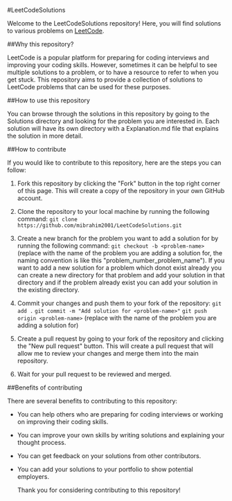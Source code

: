 #LeetCodeSolutions

Welcome to the LeetCodeSolutions repository! Here, you will find solutions to various problems on [LeetCode](https://leetcode.com/).

##Why this repository?

LeetCode is a popular platform for preparing for coding interviews and improving your coding skills. However, sometimes it can be helpful to see multiple solutions to a problem, or to have a resource to refer to when you get stuck. This repository aims to provide a collection of solutions to LeetCode problems that can be used for these purposes.

##How to use this repository

You can browse through the solutions in this repository by going to the Solutions directory and looking for the problem you are interested in. Each solution will have its own directory with a Explanation.md file that explains the solution in more detail.

##How to contribute

If you would like to contribute to this repository, here are the steps you can follow:

1. Fork this repository by clicking the "Fork" button in the top right corner of this page. This will create a copy of the repository in your own GitHub account.

2. Clone the repository to your local machine by running the following command:
   `git clone https://github.com/mibrahim2001/LeetCodeSolutions.git`

3. Create a new branch for the problem you want to add a solution for by running the following command:
   `git checkout -b <problem-name>` (replace <problem-name> with the name of the problem you are adding a solution for, the naming convention is like this "problem_number_problem_name"). If you want to add a new solution for a problem which donot exist already you can create a new directory for that problem and add your solution in that directory and if the problem already exist you can add your solution in the existing directory.

4. Commit your changes and push them to your fork of the repository:
   `git add .`
   `git commit -m "Add solution for <problem-name>"`
   `git push origin <problem-name>` (replace <problem-name> with the name of the problem you are adding a solution for)
5. Create a pull request by going to your fork of the repository and clicking the "New pull request" button. This will create a pull request that will allow me to review your changes and merge them into the main repository.

6. Wait for your pull request to be reviewed and merged.

##Benefits of contributing

There are several benefits to contributing to this repository:

- You can help others who are preparing for coding interviews or working on improving their coding skills.
- You can improve your own skills by writing solutions and explaining your thought process.
- You can get feedback on your solutions from other contributors.
- You can add your solutions to your portfolio to show potential employers.

  Thank you for considering contributing to this repository!

